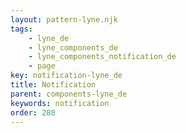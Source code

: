 ```yaml
---
layout: pattern-lyne.njk
tags: 
    - lyne_de
    - lyne_components_de
    - lyne_components_notification_de
    - page
key: notification-lyne_de
title: Notification
parent: components-lyne_de
keywords: notification
order: 280
---
```

